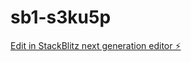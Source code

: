 # sb1-s3ku5p

[Edit in StackBlitz next generation editor ⚡️](https://stackblitz.com/~/github.com/bctvizag/sb1-s3ku5p)